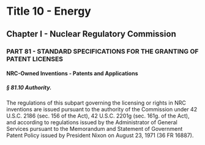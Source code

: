 
# Title 10 - Energy
## Chapter I - Nuclear Regulatory Commission
### PART 81 - STANDARD SPECIFICATIONS FOR THE GRANTING OF PATENT LICENSES
#### NRC-Owned Inventions - Patents and Applications
##### § 81.10 Authority.

The regulations of this subpart governing the licensing or rights in NRC inventions are issued pursuant to the authority of the Commission under 42 U.S.C. 2186 (sec. 156 of the Act), 42 U.S.C. 2201g (sec. 161g. of the Act), and according to regulations issued by the Administrator of General Services pursuant to the Memorandum and Statement of Government Patent Policy issued by President Nixon on August 23, 1971 (36 FR 16887).
